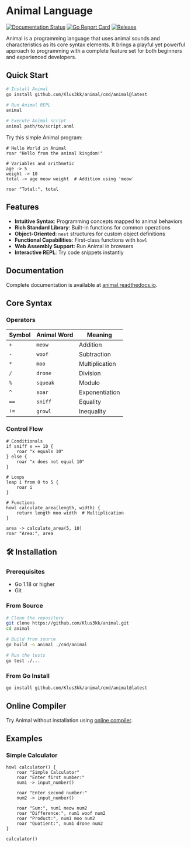 # Animal Language

[![Documentation Status](https://readthedocs.org/projects/animal/badge/?version=latest)](https://animal.readthedocs.io/en/latest/?badge=latest)
[![Go Report Card](https://goreportcard.com/badge/github.com/Klus3kk/animal)](https://goreportcard.com/report/github.com/Klus3kk/animal)
[![Release](https://img.shields.io/github/v/release/Klus3kk/animal)](https://github.com/Klus3kk/animal/releases)

Animal is a programming language that uses animal sounds and characteristics as its core syntax elements. It brings a playful yet powerful approach to programming with a complete feature set for both beginners and experienced developers.

## Quick Start

```bash
# Install Animal
go install github.com/Klus3kk/animal/cmd/animal@latest

# Run Animal REPL
animal

# Execute Animal script
animal path/to/script.anml
```

Try this simple Animal program:

```animal
# Hello World in Animal
roar "Hello from the animal kingdom!"

# Variables and arithmetic
age -> 5
weight -> 10
total -> age meow weight  # Addition using 'meow'

roar "Total:", total
```

## Features

- **Intuitive Syntax**: Programming concepts mapped to animal behaviors
- **Rich Standard Library**: Built-in functions for common operations
- **Object-Oriented**: `nest` structures for custom object definitions
- **Functional Capabilities**: First-class functions with `howl`
- **Web Assembly Support**: Run Animal in browsers
- **Interactive REPL**: Try code snippets instantly

## Documentation

Complete documentation is available at [animal.readthedocs.io](https://animal.readthedocs.io/).

## Core Syntax

### Operators

| Symbol | Animal Word | Meaning        |
|--------|-------------|----------------|
| `+`    | `meow`      | Addition       |
| `-`    | `woof`      | Subtraction    |
| `*`    | `moo`       | Multiplication |
| `/`    | `drone`     | Division       |
| `%`    | `squeak`    | Modulo         |
| `^`    | `soar`      | Exponentiation |
| `==`   | `sniff`     | Equality       |
| `!=`   | `growl`     | Inequality     |

### Control Flow

```animal
# Conditionals
if sniff x == 10 {
    roar "x equals 10"
} else {
    roar "x does not equal 10"
}

# Loops
leap i from 0 to 5 {
    roar i
}

# Functions
howl calculate_area(length, width) {
    return length moo width  # Multiplication
}

area -> calculate_area(5, 10)
roar "Area:", area
```

## 🛠️ Installation

### Prerequisites

- Go 1.18 or higher
- Git

### From Source

```bash
# Clone the repository
git clone https://github.com/Klus3kk/animal.git
cd animal

# Build from source
go build -o animal ./cmd/animal

# Run the tests
go test ./...
```

### From Go Install

```bash
go install github.com/Klus3kk/animal/cmd/animal@latest
```

## Online Compiler

Try Animal without installation using [online compiler](https://animal-lang.github.io/animal-playground).

## Examples

### Simple Calculator

```animal
howl calculator() {
    roar "Simple Calculator"
    roar "Enter first number:"
    num1 -> input_number()
    
    roar "Enter second number:"
    num2 -> input_number()
    
    roar "Sum:", num1 meow num2
    roar "Difference:", num1 woof num2
    roar "Product:", num1 moo num2
    roar "Quotient:", num1 drone num2
}

calculator()
```
